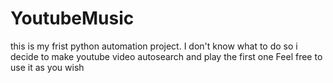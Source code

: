 # YoutubeMusic
this is my frist python automation project. I don't know what to do so i decide to make youtube video autosearch and play the first one
Feel free to use it as you wish
